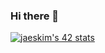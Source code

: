 ### Hi there 👋

<!-- [![42 Profile Card](https://1337-readme.vercel.app/api/profile?cursus=42cursus&dark=true&login=zait-sli)](https://github.com/mohouyizme/1337-readme) -->
[![jaeskim's 42 stats](https://badge42.herokuapp.com/api/stats/zait-sli)](https://github.com/JaeSeoKim/badge42)
